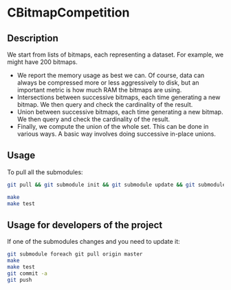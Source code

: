 # CBitmapCompetition

## Description

We start from lists of bitmaps, each representing a dataset.
For example, we might have 200 bitmaps.

-  We report the memory usage as best we can. Of course, data can always be compressed more or less aggressively to disk, but an important metric is how much RAM the bitmaps are using.
-  Intersections between successive bitmaps, each time generating a new bitmap. We then query and check the cardinality of the result.
-  Union between successive bitmaps, each time generating a new bitmap. We then query and check the cardinality of the result.
-  Finally, we compute the union of the whole set. This can be done in various ways. A basic way involves doing successive in-place unions.

## Usage

To pull all the submodules:
```bash
git pull && git submodule init && git submodule update && git submodule status
```

```bash
make
make test
```


## Usage for developers of the project

If one of the submodules changes and you need to update it:
```bash
git submodule foreach git pull origin master
make 
make test
git commit -a
git push
```


